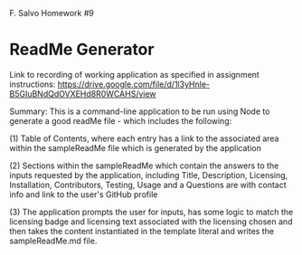 F. Salvo Homework #9

ReadMe Generator       
================

Link to recording of working application as specified in assignment instructions:  https://drive.google.com/file/d/1l3yHnle-B5GIuBNdQdOVXEHd8R0WCAHS/view

Summary:  This is a command-line application to be run using Node to generate a good readMe file - which includes the following:

(1) Table of Contents, where each entry has a link to the associated area within the sampleReadMe file which is generated by the application 

(2) Sections within the sampleReadMe which contain the answers to the inputs requested by the application, including Title, Description, Licensing, Installation, 
    Contributors, Testing, Usage and a Questions are with contact info and link to the user's GitHub profile
    
(3) The application prompts the user for inputs, has some logic to match the licensing badge and licensing text associated with the licensing chosen and then takes the content instantiated in the template literal and writes the sampleReadMe.md file. 


